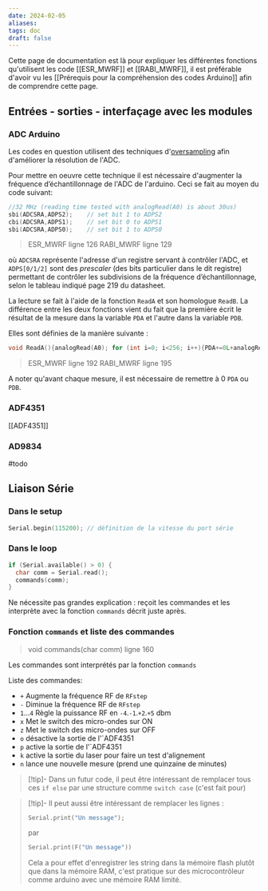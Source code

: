 ```yaml
---
date: 2024-02-05
aliases: 
tags: doc
draft: false
---
```


Cette page de documentation est là pour expliquer les différentes fonctions qu'utilisent les code [[ESR_MWRF]] et [[RABI_MWRF]], il est préférable d'avoir vu les [[Prérequis pour la compréhension des codes Arduino]] afin de comprendre cette page.


## Entrées - sorties - interfaçage avec les modules

### ADC Arduino

Les codes en question utilisent des techniques d'[oversampling](https://en.wikipedia.org/wiki/Oversampling) afin d'améliorer la résolution de l'ADC.

Pour mettre en oeuvre cette technique il est nécessaire d'augmenter la fréquence d’échantillonnage de l'ADC de l'arduino. Ceci se fait au moyen du code suivant:
```c
//32 MHz (reading time tested with analogRead(A0) is about 30us)
sbi(ADCSRA,ADPS2);    // set bit 1 to ADPS2
cbi(ADCSRA,ADPS1);    // set bit 0 to ADPS1 
sbi(ADCSRA,ADPS0);    // set bit 1 to ADPS0
```
> ESR_MWRF ligne 126
> RABI_MWRF ligne 129

où `ADCSRA` représente l'adresse d'un registre servant à contrôler l'ADC, et `ADPS[0/1/2]` sont des *prescaler* (des bits particulier dans le dit registre) permettant de contrôler les subdivisions de la fréquence d’échantillonnage, selon le tableau indiqué page 219 du datasheet.

La lecture se fait à l'aide de la fonction `ReadA` et son homologue `ReadB`. La différence entre les deux fonctions vient du fait que la première écrit le résultat de la mesure dans la variable `PDA` et l'autre dans la variable `PDB`.

Elles sont définies de la manière suivante :
```c
void ReadA(){analogRead(A0); for (int i=0; i<256; i++){PDA+=0L+analogRead(A0);}}     
```
> ESR_MWRF ligne 192
> RABI_MWRF ligne 195

A noter qu'avant chaque mesure, il est nécessaire de remettre à 0 `PDA` ou `PDB`.

### ADF4351

[[ADF4351]]

### AD9834

#todo

## Liaison Série

### Dans le setup

```c
Serial.begin(115200); // définition de la vitesse du port série
```

### Dans le loop

```c
if (Serial.available() > 0) {
  char comm = Serial.read();
  commands(comm); 
}
```
Ne nécessite pas grandes explication : reçoit les commandes et les interprète avec la fonction `commands` décrit juste après.

### Fonction `commands` et liste des commandes

> void commands(char comm) ligne 160 

Les commandes sont interprétés par la fonction `commands`

Liste des commandes:
- `+` Augmente la fréquence RF de `RFstep`
- `-` Diminue la fréquence RF de `RFstep`
- `1`...`4` Règle la puissance RF en `-4`.`-1`.`+2`.`+5` dbm
- `x` Met le switch des micro-ondes sur ON
- `z` Met le switch des micro-ondes sur OFF
- `o` désactive la sortie de l'`ADF4351
- `p` active la sortie de l'`ADF4351
- `k` active la sortie du laser pour faire un test d'alignement
- `n` lance une nouvelle mesure (prend une quinzaine de minutes)


> [!tip]-
> Dans un futur code, il peut être intéressant de remplacer tous ces `if else` par une structure comme `switch case` (c'est fait pour)

> [!tip]-
> Il peut aussi être intéressant de remplacer les lignes :
> ```c
> Serial.print("Un message");
> ```
> par
> ```c
> Serial.print(F("Un message"))
> ```
> Cela a pour effet d'enregistrer les string dans la mémoire flash plutôt que dans la mémoire RAM, c'est pratique sur des microcontrôleur comme arduino avec une mémoire RAM limité.

